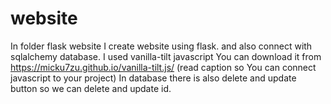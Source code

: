 # website

In folder flask website I create website using flask.
and also connect with sqlalchemy database.
I used vanilla-tilt javascript You can download it from https://micku7zu.github.io/vanilla-tilt.js/
(read caption so You can connect javascript to your project)
In database there is also delete and update button so we can delete and update id.
